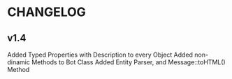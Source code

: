 # CHANGELOG

## v1.4

Added Typed Properties with Description to every Object
Added non-dinamic Methods to Bot Class
Added Entity Parser, and Message::toHTML() Method
